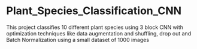 # Plant_Species_Classification_CNN
This project classifies 10 different plant species using 3 block CNN with optimization techniques like data augmentation and shuffling, drop out and Batch Normalization using a small dataset of 1000 images
